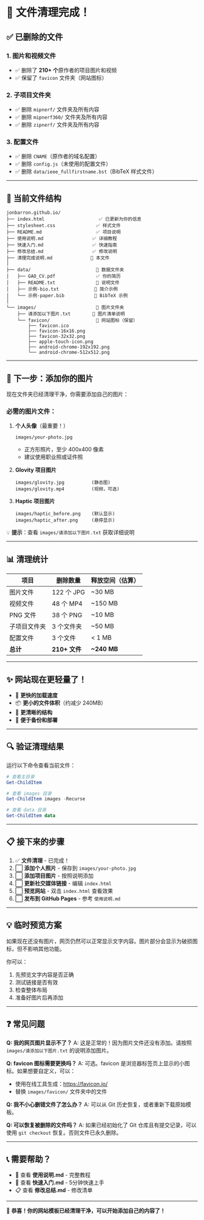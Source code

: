# 🎉 文件清理完成！

## ✅ 已删除的文件

### 1. 图片和视频文件
- ✅ 删除了 **210+ 个**原作者的项目图片和视频
- ✅ 保留了 `favicon` 文件夹（网站图标）

### 2. 子项目文件夹
- ✅ 删除 `mipnerf/` 文件夹及所有内容
- ✅ 删除 `mipnerf360/` 文件夹及所有内容
- ✅ 删除 `zipnerf/` 文件夹及所有内容

### 3. 配置文件
- ✅ 删除 `CNAME`（原作者的域名配置）
- ✅ 删除 `config.js`（未使用的配置文件）
- ✅ 删除 `data/ieee_fullfirstname.bst`（BibTeX 样式文件）

---

## 📂 当前文件结构

```
jonbarron.github.io/
├── index.html                    ✅ 已更新为你的信息
├── stylesheet.css               ✅ 样式文件
├── README.md                    ✅ 项目说明
├── 使用说明.md                  ✅ 详细教程
├── 快速入门.md                  ✅ 快速指南
├── 修改总结.md                  ✅ 修改说明
├── 清理完成说明.md              📄 本文件
│
├── data/                        📁 数据文件夹
│   ├── GAO_CV.pdf               ✅ 你的简历
│   ├── README.txt               📝 说明文件
│   ├── 示例-bio.txt             📝 简介示例
│   └── 示例-paper.bib           📝 BibTeX 示例
│
└── images/                      📁 图片文件夹
    ├── 请添加以下图片.txt        📝 图片清单说明
    └── favicon/                 📁 网站图标（保留）
        ├── favicon.ico
        ├── favicon-16x16.png
        ├── favicon-32x32.png
        ├── apple-touch-icon.png
        ├── android-chrome-192x192.png
        └── android-chrome-512x512.png
```

---

## 🎯 下一步：添加你的图片

现在文件夹已经清理干净，你需要添加自己的图片：

### 必需的图片文件：

1. **个人头像**（最重要！）
   ```
   images/your-photo.jpg
   ```
   - 正方形照片，至少 400x400 像素
   - 建议使用职业照或证件照

2. **Glovity 项目图片**
   ```
   images/glovity.jpg          (静态图)
   images/glovity.mp4          (视频，可选)
   ```

3. **Haptic 项目图片**
   ```
   images/haptic_before.png    (默认显示)
   images/haptic_after.png     (悬停显示)
   ```

💡 **提示**：查看 `images/请添加以下图片.txt` 获取详细说明

---

## 📊 清理统计

| 项目 | 删除数量 | 释放空间（估算） |
|------|---------|-----------------|
| 图片文件 | 122 个 JPG | ~30 MB |
| 视频文件 | 48 个 MP4 | ~150 MB |
| PNG 文件 | 38 个 PNG | ~10 MB |
| 子项目文件夹 | 3 个文件夹 | ~50 MB |
| 配置文件 | 3 个文件 | < 1 MB |
| **总计** | **210+ 文件** | **~240 MB** |

---

## ✨ 网站现在更轻量了！

- 🚀 **更快的加载速度**
- 📦 **更小的文件体积**（约减少 240MB）
- 🎯 **更清晰的结构**
- 💾 **便于备份和部署**

---

## 🔍 验证清理结果

运行以下命令查看当前文件：

```powershell
# 查看主目录
Get-ChildItem

# 查看 images 目录
Get-ChildItem images -Recurse

# 查看 data 目录
Get-ChildItem data
```

---

## 📋 接下来的步骤

1. ✅ **文件清理** - 已完成！
2. ⬜ **添加个人照片** - 保存到 `images/your-photo.jpg`
3. ⬜ **添加项目图片** - 按照说明添加
4. ⬜ **更新社交媒体链接** - 编辑 `index.html`
5. ⬜ **预览网站** - 双击 `index.html` 查看效果
6. ⬜ **发布到 GitHub Pages** - 参考 `使用说明.md`

---

## 💡 临时预览方案

如果现在还没有图片，网页仍然可以正常显示文字内容。图片部分会显示为破损图标，但不影响其他功能。

你可以：
1. 先预览文字内容是否正确
2. 测试链接是否有效
3. 检查整体布局
4. 准备好图片后再添加

---

## ❓ 常见问题

**Q: 我的网页图片显示不了？**
A: 这是正常的！因为图片文件还没有添加。请按照 `images/请添加以下图片.txt` 的说明添加图片。

**Q: favicon 图标需要更换吗？**
A: 可选。favicon 是浏览器标签页上显示的小图标。如果想要自定义，可以：
- 使用在线工具生成：https://favicon.io/
- 替换 `images/favicon/` 文件夹中的文件

**Q: 我不小心删错文件了怎么办？**
A: 可以从 Git 历史恢复，或者重新下载原始模板。

**Q: 可以恢复被删除的文件吗？**
A: 如果已经初始化了 Git 仓库且有提交记录，可以使用 `git checkout` 恢复。否则文件已永久删除。

---

## 📞 需要帮助？

- 📖 查看 **使用说明.md** - 完整教程
- 🚀 查看 **快速入门.md** - 5分钟快速上手
- 📋 查看 **修改总结.md** - 修改清单

---

🎊 **恭喜！你的网站模板已经清理干净，可以开始添加自己的内容了！**


